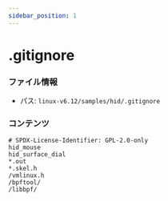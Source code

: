 ```yaml
---
sidebar_position: 1
---
```

# .gitignore

### ファイル情報

- パス: `linux-v6.12/samples/hid/.gitignore`

### コンテンツ

```gitignore
# SPDX-License-Identifier: GPL-2.0-only
hid_mouse
hid_surface_dial
*.out
*.skel.h
/vmlinux.h
/bpftool/
/libbpf/

```
